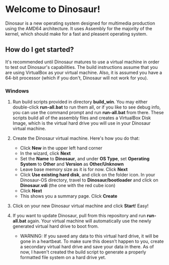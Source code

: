 # Welcome to Dinosaur!

Dinosaur is a new operating system designed for multimedia production using the AMD64 architecture. It uses Assembly for the majority of the kernel, which should make for a fast and pleasent operating system.

## How do I get started?

It's recommended until Dinosaur matures to use a virtual machine in order to test out Dinosaur's capabilities. The build instructions assume that you are using VirtualBox as your virtual machine. Also, it is assumed you have a 64-bit processor (which if you don't, Dinosaur will not work for you).

### Windows

1. Run build scripts provided in directory **build_win**. You may either double-click **run-all.bat** to run them all, or if you like to see debug info, you can use the command prompt and run **run-all.bat** from there. These scripts build all of the assembly files and creates a VirtualBox Disk Image, which is the virtual hard drive you will use in your Dinosaur virtual machine.

2. Create the Dinosaur virtual machine. Here's how you do that:
	* Click **New** in the upper left hand corner
	* In the wizard, click **Next**
	* Set the **Name** to **Dinosaur**, and under **OS Type**, set **Operating System** to **Other** and **Version** as **Other/Unknown**
	* Leave base memory size as it is for now. Click **Next**
	* Click **Use existing hard disk**, and click on the folder icon. In your Dinosaur-OS directory, travel to **Dinosaur/bootloader** and click on **Dinosaur.vdi** (the one with the red cube icon)
	* Click **Next**
	* This shows you a summary page. Click **Create**
	
3. Click on your new Dinosaur virtual machine and click **Start**! Easy!

4. If you want to update Dinosaur, pull from this repository and run **run-all.bat** again. Your virtual machine will automatically use the newly generated virtual hard drive to boot from.
	* WARNING: If you saved any data to this virtual hard drive, it will be gone in a heartbeat. To make sure this doesn't happen to you, create a secondary virtual hard drive and save your data in there. As of now, I haven't created the build script to generate a properly formatted file system on a hard drive yet.
